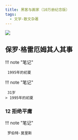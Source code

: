 ```yaml
---
title: 黑客与画家（10万册纪念版）
tags:
  - 文学-散文杂著
---
```


![](https://wfqqreader-1252317822.image.myqcloud.com/cover/771/907771/t7_907771.jpg)


## 保罗·格雷厄姆其人其事




!!! note "笔记"

	 1995年的初夏 


!!! note "笔记"

	 31岁 
	> 1995年的初夏




### 12 拒绝平庸




!!! note "笔记"

	 罗伯特·莫里斯 

